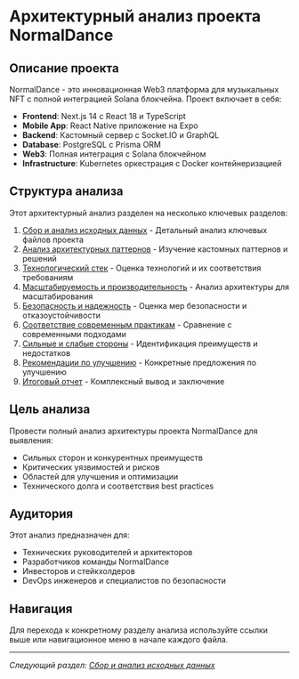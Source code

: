 # Архитектурный анализ проекта NormalDance

## Описание проекта

NormalDance - это инновационная Web3 платформа для музыкальных NFT с полной интеграцией Solana блокчейна. Проект включает в себя:

- **Frontend**: Next.js 14 с React 18 и TypeScript
- **Mobile App**: React Native приложение на Expo
- **Backend**: Кастомный сервер с Socket.IO и GraphQL
- **Database**: PostgreSQL с Prisma ORM
- **Web3**: Полная интеграция с Solana блокчейном
- **Infrastructure**: Kubernetes оркестрация с Docker контейнеризацией

## Структура анализа

Этот архитектурный анализ разделен на несколько ключевых разделов:

1. [Сбор и анализ исходных данных](./01-data-collection.md) - Детальный анализ ключевых файлов проекта
2. [Анализ архитектурных паттернов](./02-architectural-patterns.md) - Изучение кастомных паттернов и решений
3. [Технологический стек](./03-tech-stack.md) - Оценка технологий и их соответствия требованиям
4. [Масштабируемость и производительность](./04-scalability.md) - Анализ архитектуры для масштабирования
5. [Безопасность и надежность](./05-security.md) - Оценка мер безопасности и отказоустойчивости
6. [Соответствие современным практикам](./06-modern-practices.md) - Сравнение с современными подходами
7. [Сильные и слабые стороны](./07-strengths-weaknesses.md) - Идентификация преимуществ и недостатков
8. [Рекомендации по улучшению](./08-recommendations.md) - Конкретные предложения по улучшению
9. [Итоговый отчет](./09-final-report.md) - Комплексный вывод и заключение

## Цель анализа

Провести полный анализ архитектуры проекта NormalDance для выявления:

- Сильных сторон и конкурентных преимуществ
- Критических уязвимостей и рисков
- Областей для улучшения и оптимизации
- Технического долга и соответствия best practices

## Аудитория

Этот анализ предназначен для:

- Технических руководителей и архитекторов
- Разработчиков команды NormalDance
- Инвесторов и стейкхолдеров
- DevOps инженеров и специалистов по безопасности

## Навигация

Для перехода к конкретному разделу анализа используйте ссылки выше или навигационное меню в начале каждого файла.

---

*Следующий раздел: [Сбор и анализ исходных данных](./01-data-collection.md)*